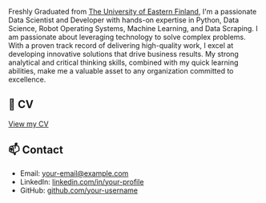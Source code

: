 Freshly Graduated from [The University of Eastern Finland](https://www.uef.fi/en/degree-programme/masters-degree-programme-in-information-technology), I'm a passionate Data Scientist and Developer with hands-on expertise in Python, Data Science, Robot Operating Systems, Machine Learning, and Data Scraping. I am passionate about leveraging technology to solve complex problems. With a proven track record of delivering high-quality work, I excel at developing innovative solutions that drive business results. My strong analytical and critical thinking skills, combined with my quick learning abilities, make me a valuable asset to any organization committed to excellence.

## 📄 CV
[View my CV](https://docs.google.com/document/d/1YQum5qcVeTALq_QXy1pT1koUOIklctKp1BZ1v-7R0tI/edit?usp=sharing)

## 📫 Contact
- Email: [your-email@example.com](fahad.mahmood.ds@gmail.com)
- LinkedIn: [linkedin.com/in/your-profile](https://linkedin.com/in/fahadmahmood43)
- GitHub: [github.com/your-username](https://github.com/iamfahad43)
